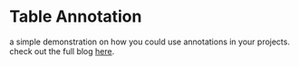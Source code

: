 # Table Annotation
a simple demonstration on how you could use annotations in your projects. check out the full blog [here](https://medium.com/@yohannes222ethiopia/custom-annotations-and-metadata-in-java-c35e11d3ba7b).